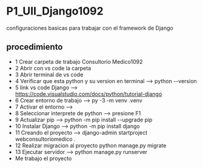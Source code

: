 # P1_UII_Django1092
configuraciones basicas para trabajar con el framework de Django
## procedimiento
- 1 Crear carpeta de trabajo Consultorio Medico1092
- 2 Abrir con vs code la carpeta
- 3 Abrir terminal de vs code
- 4 Verificar que esta python y su version en terminal -->  python --version
- 5 link vs code Django --> https://code.visualstudio.com/docs/python/tutorial-django
- 6 Crear entorno de trabajo --> py -3 -m venv .venv
- 7 Activar el entorno -->
- 8 Seleccionar interprete de python --> presione F1
- 9 Actualizar pip --> python -m pip install --upgrade pip
- 10 Instalar Django --> python -m pip install django
- 11 Creando el proyecto --> django-admin startproject webconsultoriomedico .
- 12 Realizar migracion al proyecto python manage.py migrate
- 13 Ejecutar servidor --> python manage.py runserver
- Me trabajo el proyecto 
